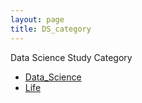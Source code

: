 ```yaml
---
layout: page
title: DS_category
---
```

<p class="message">
  Data Science Study Category
</p>

* [Data_Science](https://hyde.getpoole.com)
* [Life](https://lanyon.getpoole.com)
